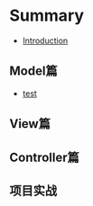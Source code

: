 # Summary

* [Introduction](README.md)

## Model篇

* [test](modelpian/test.md)

## View篇

## Controller篇

## 项目实战


